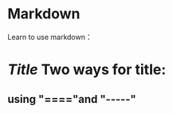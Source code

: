 # Markdown
Learn to use markdown：

*Title*
Two ways for title: 
==============

using "===="and "-----"
-----------------------
